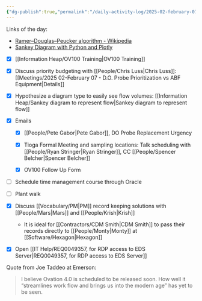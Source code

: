```yaml
---
{"dg-publish":true,"permalink":"/daily-activity-log/2025-02-february-07/","noteIcon":"","created":"2025-02-07T07:46:40.775-06:00"}
---
```



Links of the day: 
- [Ramer–Douglas–Peucker algorithm - Wikipedia](https://en.wikipedia.org/wiki/Ramer%E2%80%93Douglas%E2%80%93Peucker_algorithm?form=MG0AV3)
- [Sankey Diagram with Python and Plotly](https://python-graph-gallery.com/sankey-diagram-with-python-and-plotly/)



- [x] [[Information Heap/OV100 Training\|OV100 Training]]
- [x] Discuss priority budgeting with [[People/Chris Luss\|Chris Luss]]: [[Meetings/2025 02-February 07 - D.O. Probe Prioritization vs ABF Equipment\|Details]]
- [x] Hypothesize a diagram type to easily see flow volumes: [[Information Heap/Sankey diagram to represent flow\|Sankey diagram to represent flow]]

- [x] Emails
	- [x] [[People/Pete Gabor\|Pete Gabor]], DO Probe Replacement Urgency
	- [x] Tioga Formal Meeting and sampling locations: Talk scheduling with [[People/Ryan Stringer\|Ryan Stringer]], CC [[People/Spencer Belcher\|Spencer Belcher]]
	- [x] OV100 Follow Up Form


- [ ] Schedule time management course through Oracle
- [ ] Plant walk
- [x] Discuss [[Vocabulary/PM\|PM]] record keeping solutions with [[People/Mars\|Mars]] and [[People/Krish\|Krish]]
	- It is ideal for [[Contractors/CDM Smith\|CDM Smith]] to pass their records directly to [[People/Monty\|Monty]] at [[Software/Hexagon\|Hexagon]]
- [x] Open [[IT Help/REQ0049357, for RDP access to EDS Server\|REQ0049357, for RDP access to EDS Server]]

Quote from Joe Taddeo at Emerson:
> I believe Ovation 4.0 is scheduled to be released soon. How well it “streamlines work flow and brings us into the modern age” has yet to be seen.